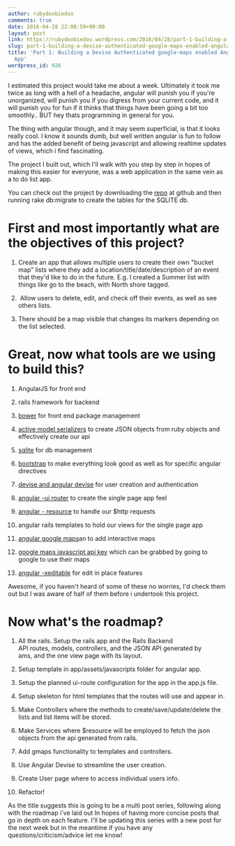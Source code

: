 ```yaml
---
author: rubydoobiedoo
comments: true
date: 2016-04-28 22:08:59+00:00
layout: post
link: https://rubydoobiedoo.wordpress.com/2016/04/28/part-1-building-a-devise-authenticated-google-maps-enabled-angularrails-app/
slug: part-1-building-a-devise-authenticated-google-maps-enabled-angularrails-app
title: 'Part 1: Building a Devise Authenticated google-maps enabled Angular/Rails
  App'
wordpress_id: 926
---
```


I estimated this project would take me about a week. Ultimately it took me twice as long with a hell of a headache, angular will punish you if you're unorganized, will punish you if you digress from your current code, and it will punish you for fun if it thinks that things have been going a bit too smoothly.. BUT hey thats programming in general for you.

The thing with angular though, and it may seem superficial, is that it looks really cool. I know it sounds dumb, but well written angular is fun to follow and has the added benefit of being javascript and allowing realtime updates of views, which i find fascinating.

The project I built out, which I'll walk with you step by step in hopes of making this easier for everyone, was a web application in the same vein as a to do list app.

You can check out the project by downloading the [repo](http://github.com/pajamaw/manila) at github and then running rake db:migrate to create the tables for the SQLITE db.


# First and most importantly what are the objectives of this project?





	
  1. Create an app that allows multiple users to create their own "bucket map" lists where they add a location/title/date/description of an event that they'd like to do in the future. E.g. I created a Summer list with things like go to the beach, with North shore tagged.

	
  2.  Allow users to delete, edit, and check off their events, as well as see others lists.

	
  3. There should be a map visible that changes its markers depending on the list selected.




# Great, now what tools are we using to build this?





	
  1. AngularJS for front end

	
  2. rails framework for backend

	
  3. [bower](http://bower.io/) for front end package management

	
  4. [active model serializers](https://github.com/rails-api/active_model_serializers) to create JSON objects from ruby objects and effectively create our api

	
  5. [sqlite](https://www.sqlite.org/) for db management

	
  6. [bootstrap](http://getbootstrap.com/) to make everything look good as well as for specific angular directives

	
  7. [devise and angular devise](https://github.com/cloudspace/angular_devise) for user creation and authentication

	
  8. [angular -ui router](https://github.com/angular-ui/ui-router) to create the single page app feel

	
  9. [angular - resource](https://docs.angularjs.org/api/ngResource/service/$resource) to handle our $http requests

	
  10. angular rails templates to hold our views for the single page app

	
  11. [angular google maps](https://github.com/angular-ui/angular-google-maps/issues/356)an to add interactive maps

	
  12. [google maps javascript api key](https://developers.google.com/maps/documentation/javascript/reference#Marker) which can be grabbed by going to google to use their maps

	
  13. [angular -xeditable](https://vitalets.github.io/angular-xeditable/#text-customize) for edit in place features


Awesome, if you haven't heard of some of these no worries, I'd check them out but I was aware of half of them before i undertook this project.


# Now what's the roadmap?





	
  1. All the rails. Setup the rails app and the Rails Backend API routes, models, controllers, and the JSON API generated by ams, and the one view page with its layout.

	
  2. Setup template in app/assets/javascripts folder for angular app.

	
  3. Setup the planned ui-route configuration for the app in the app.js file.

	
  4. Setup skeleton for html templates that the routes will use and appear in.

	
  5. Make Controllers where the methods to create/save/update/delete the lists and list items will be stored.

	
  6. Make Services where $resource will be employed to fetch the json objects from the api generated from rails.

	
  7. Add gmaps functionality to templates and controllers.

	
  8. Use Angular Devise to streamline the user creation.

	
  9. Create User page where to access individual users info.

	
  10. Refactor!


As the title suggests this is going to be a multi post series, following along with the roadmap i've laid out In hopes of having more concise posts that go in depth on each feature. I'll be updating this series with a new post for the next week but in the meantime if you have any questions/criticism/advice let me know!






